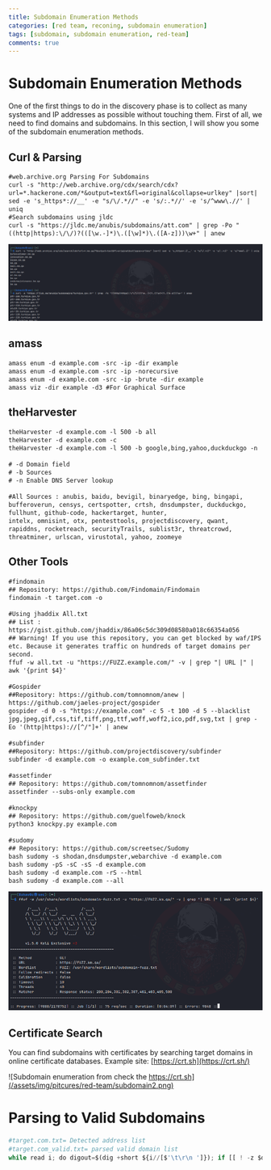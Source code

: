 ```yaml
---
title: Subdomain Enumeration Methods
categories: [red team, reconing, subdomain enumeration]
tags: [subdomain, subdomain enumeration, red-team]
comments: true
---
```


# Subdomain Enumeration Methods

One of the first things to do in the discovery phase is to collect as many systems and IP addresses as possible without touching them. First of all, we need to find domains and subdomains. In this section, I will show you some of the subdomain enumeration methods.

## Curl & Parsing

```shell
#web.archive.org Parsing For Subdomains
curl -s "http://web.archive.org/cdx/search/cdx?url=*.hackerone.com/*&output=text&fl=original&collapse=urlkey" |sort| sed -e 's_https*://__' -e "s/\/.*//" -e 's/:.*//' -e 's/^www\.//' | uniq
#Search subdomains using jldc
curl -s "https://jldc.me/anubis/subdomains/att.com" | grep -Po "((http|https):\/\/)?(([\w.-]*)\.([\w]*)\.([A-z]))\w+" | anew
```

![Collecting subdomains with curl from web.archive.org & jldc.me ](/assets/img/pitcures/red-team/subdomain.png)

## amass

```shell
amass enum -d example.com -src -ip -dir example
amass enum -d example.com -src -ip -norecursive
amass enum -d example.com -src -ip -brute -dir example
amass viz -dir example -d3 #For Graphical Surface
```

## theHarvester

```shell
theHarvester -d example.com -l 500 -b all
theHarvester -d example.com -c
theHarvester -d example.com -l 500 -b google,bing,yahoo,duckduckgo -n

# -d Domain field
# -b Sources
# -n Enable DNS Server lookup

#All Sources : anubis, baidu, bevigil, binaryedge, bing, bingapi, bufferoverun, censys, certspotter, crtsh, dnsdumpster, duckduckgo, fullhunt, github-code, hackertarget, hunter,
intelx, omnisint, otx, pentesttools, projectdiscovery, qwant, rapiddns, rocketreach, securityTrails, sublist3r, threatcrowd, threatminer, urlscan, virustotal, yahoo, zoomeye
```

## Other Tools

```shell
#findomain
## Repository: https://github.com/Findomain/Findomain
findomain -t target.com -o

#Using jhaddix All.txt
## List : https://gist.github.com/jhaddix/86a06c5dc309d08580a018c66354a056
## Warning! If you use this repository, you can get blocked by waf/IPS etc. Because it generates traffic on hundreds of target domains per second.
ffuf -w all.txt -u "https://FUZZ.example.com/" -v | grep "| URL |" | awk '{print $4}'

#Gospider
##Repository: https://github.com/tomnomnom/anew | https://github.com/jaeles-project/gospider
gospider -d 0 -s "https://example.com" -c 5 -t 100 -d 5 --blacklist jpg,jpeg,gif,css,tif,tiff,png,ttf,woff,woff2,ico,pdf,svg,txt | grep -Eo '(http|https)://[^/"]+' | anew

#subfinder
##Repository: https://github.com/projectdiscovery/subfinder
subfinder -d example.com -o example.com_subfinder.txt

#assetfinder
## Repository: https://github.com/tomnomnom/assetfinder
assetfinder --subs-only example.com

#knockpy
## Repository: https://github.com/guelfoweb/knock
python3 knockpy.py example.com

#sudomy
## Repository: https://github.com/screetsec/Sudomy
bash sudomy -s shodan,dnsdumpster,webarchive -d example.com
bash sudomy -pS -sC -sS -d example.com
bash sudomy -d example.com -rS --html
bash sudomy -d example.com --all
```

![Fuzzing with ffuf](/assets/img/pitcures/red-team/subdomain1.png)

## Certificate Search

You can find subdomains with certificates by searching target domains in online certificate databases. Example site: [https://crt.sh](https://crt.sh/)

![Subdomain enumeration from check the https://crt.sh](/assets/img/pitcures/red-team/subdomain2.png)

# Parsing to Valid Subdomains

```python
#target.com.txt= Detected address list
#target.com_valid.txt= parsed valid domain list
while read i; do digout=$(dig +short ${i//[$'\t\r\n ']}); if [[ ! -z $digout ]]; then echo ${i//[$'\t\r\n ']}; fi; done < target.com.txt > target.com_valid.txt
```